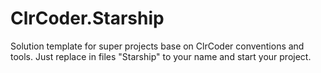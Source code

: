 # ClrCoder.Starship
Solution template for super projects base on ClrCoder conventions and tools. 
Just replace in files "Starship" to your name and start your project.

